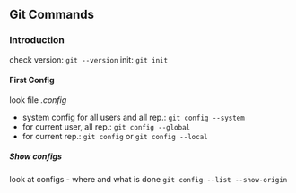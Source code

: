 ## Git Commands

### Introduction
check version: `git --version`
init: `git init` 

#### First Config
look file *.config*
- system config for all users and all rep.: `git config --system`
- for current user, all rep.: `git config --global`
- for current rep.: `git config` or `git config --local`
##### Show configs
look at configs - where and what is done
`git config --list --show-origin`
